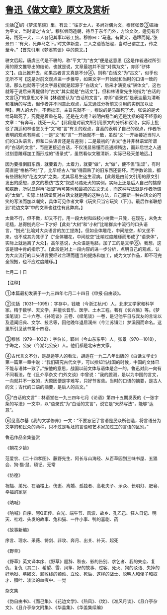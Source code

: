 # [鲁迅《做文章》原文及赏析](https://www.vrrw.net/wx/8525.html)

沈括②的《梦溪笔谈》里，有云：“往岁士人，多尚对偶为文，穆修张景③辈始为平文，当时谓之‘古文’。穆张尝同造朝，待旦于东华门外，方论文次，适见有奔马，践死一犬，二人各记其事以较工拙。穆修曰：‘马逸，有黄犬，遇蹄而毙。’张景曰：‘有犬，死奔马之下。’时文体新变，二人之语皆拙涩，当时已谓之工，传之至今。”【首先引用《梦溪笔谈》中的原文。】



骈文后起，唐虞三代是不骈的，称“平文”为“古文”便是这意思【这是作者通过所引用的原文推导出的结论，也就是说，文章最初并不是“对偶为文”，亦即“骈体文”】。由此推开去，如果古者言文真是不分④，则称“白话文”为“古文”，似乎也无所不可【这是对前文观点进一步推导，如果文字一开始就和当时的口语一致的话，那么也就等于说文字最初就是起源于“白话文”，后来才演变成“骈体文”，这也就等于说后来再提倡的“古文”其实就是“白话文”】，但和林语堂先生的指为“白话的文言⑤”的意思又不同【林语堂认为“白话的文言”，亦即“语录式”是表达最为清晰和准确的写法，但作者并不同意此观点，后文通过分析前文引用的实例加以证明】。两人的大作，不但拙涩，主旨先就不一，穆说的是马踏死了犬，张说的是犬给马踏死了，究竟是着重在马，还是在犬呢？较明白稳当的还是沈括的毫不经意的文章：“有奔马，践死一犬。”【此段是对前文所引用原文的分析和议论，实际上批驳了胡适和林语堂关于“文”和“言”有关的观点，含蓄的表明了自己的观点，作者所表明的观点有两点：一是“文”和“言”一开始就不一致，虽然“文”一开始接近当时人们的口头语言，但和口头语言还是有差别；二是最初的“古文”也并非林语堂所谓的“白话的文言”，而是更接近白话，不仅浅显易懂而且通顺畅达，而非后世之人通过刻意雕琢加工而形成的“语录式”，虽然看似文雅清新，实际已经天差地远。】

因为要推倒旧东西，就要着力，太着力，就要“做”，太“做”，便不但“生涩”，有时简直是“格格不吐”了，比早经古人“做”得圆熟了的旧东西还要坏。而字数论旨，都有些限制的“花边文学”之类，尤其容易生这生涩病。【此段是由前文引用的原文引发出的感想，原文的模仿“古文”叙述马踏死犬的实例，实际上还是后人自己的揣摩和臆断，所以显得再“拙涩”再可笑也和最初的古文无关，而这种写法就是作者所谓的“太做”。实际上林语堂反对白话文就是用的这种方法，自己臆断一种白话文的可笑的写法而加以嘲笑，具体可见作者文章《玩笑只当它玩笑（下）》。最后作者联想到“花边文学”中的文章也往往有此弊病。】

太做不行，但不做，却又不行。用一段大树和四枝小树做一只凳，在现在，未免太毛糙，总得刨光它一下才好【此处“大树”和“小树”比喻群众中流行的口头语言，“刨光”比喻对大众语言的加工提炼】。但如全体雕花，中间挖空，却又坐不来，也不成其为凳子了【“全体雕花，中间挖空”比喻过度雕琢而形成了“语录体”，实际上就远离了大众】。高尔基说，大众语是毛胚，加了工的是文学⑥。我想，这该是很中肯的指示了。【此段是对上一段内容的进一步分析，点明自己的观点，认为大众流行的口头语言要经过合理而适当的提炼和加工，成为文学作品，即不可完全照搬，也不应过度雕琢。】

七月二十日



【注释】

①本篇最初发表于一九三四年七月二十四日《申报·自由谈》。

②沈括（1031—1095）：字存中，钱塘（今浙江杭州）人，北宋文学家和科学家。精于数学、天文学，并擅长音乐、医学、土木工程。著有《长兴集》等。《梦溪笔谈》二十六卷、《补笔谈》三卷、《续笔谈》一卷，是记他平日与宾友的言论以及遗闻旧典、文学、技艺等，因他晚年退居润州（今江苏镇江）梦溪园而命名。这里所引见该书第十四卷。

③穆修（979—1032）：字伯长，郓州（今山东东平）人。张景（970—1018），字晦之，公安（今湖北公安）人。他们都是北宋古文家。

④古代言文不分，是胡适等人的看法，胡适在一九二八年出版的《白话文学史》第一篇第一章中说：“我们研究古代文字，可以推知当战国的时候，中国的文体已不能与语体一致了。”按他的意思，战国以前文体与语体是合一的。鲁迅对此一向有不同看法，在《且介亭杂文·门外文谈》中曾说：“我的臆测，是以为中国的言文，一向就并不一致的，大原因便是字难写，只好节省些。当时的口语的摘要，是古人的文；古代的口语的摘要，是后人的古文。”

⑤“白话的文言”：林语堂在一九三四年七月《论语》第四十五期发表的《一张字条的写法》一文中，以“语录式”为“白话的文言”，说它是“天然写法”，能够“达意”。

⑥见高尔基《我的文学修养》一文：“不要忘记了言语是民众所创造，将言语分为文学的和民众的两种，只不过是毛坯的言语和艺术家加过工的言语的区别。”

鲁迅作品全集鉴赏

《朝花夕拾》

范爱农、《二十四孝图》、藤野先生、阿长与山海经、从百草园到三味书屋、五猖会、狗·猫·鼠、琐记、无常

《仿徨》

祝福、弟兄、在酒楼上、伤逝、离婚、孤独者、高老夫子、示众、长明灯、肥皂、幸福的家庭

《呐喊》

《呐喊》自序、阿Q正传、白光、端午节、风波、故乡、孔乙己、狂人日记、明天、社戏、头发的故事、兔和猫、一件小事、鸭的喜剧、药

《故事新编》

序言、理水、采薇、铸剑、非攻、奔月、出关、补天、起死

《野草》

《野草》英文译本序、《野草》题辞、秋夜、影的告别、求乞者、我的失恋、复仇、复仇〔其二〕、希望、雪、风筝、好的故事、过客、死火、狗的驳诘、失掉的好地狱、墓碣文、颓败线的颤动、立论、死后、这样的战士、聪明人和傻子和奴才、腊叶、淡淡的血痕中、一觉

杂文集

《伪自由书》、《而己集》、《花边文学》、《热风》、《坟》、《准风月谈》、《且介亭杂文》、《且介亭杂文附集》、《华盖集》、《华盖集续编》

